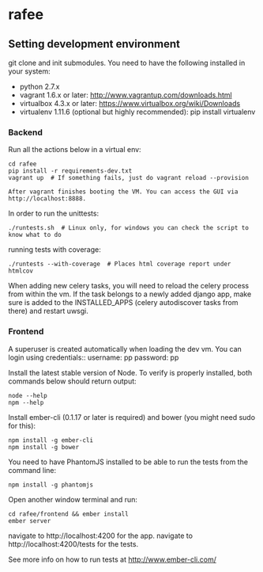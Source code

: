 rafee
=====

## Setting development environment

git clone and init submodules.
You need to have the following installed in your system:

- python 2.7.x
- vagrant 1.6.x or later: http://www.vagrantup.com/downloads.html
- virtualbox 4.3.x or later: https://www.virtualbox.org/wiki/Downloads
- virtualenv 1.11.6 (optional but highly recommended): pip install virtualenv


### Backend

Run all the actions below in a virtual env:

    cd rafee
    pip install -r requirements-dev.txt
    vagrant up  # If something fails, just do vagrant reload --provision

    After vagrant finishes booting the VM. You can access the GUI via http://localhost:8888.

In order to run the unittests:

    ./runtests.sh  # Linux only, for windows you can check the script to know what to do

running tests with coverage:

    ./runtests --with-coverage  # Places html coverage report under htmlcov

When adding new celery tasks, you will need to reload the celery process from within the vm.
If the task belongs to a newly added django app, make sure is added to the INSTALLED_APPS (celery autodiscover tasks
from there) and restart uwsgi.


### Frontend

A superuser is created automatically when loading the dev vm. You can login using credentials::
    username: pp
    password: pp

Install the latest stable version of Node. To verify is properly installed, both commands below should return output:

    node --help
    npm --help

Install ember-cli (0.1.17 or later is required) and bower (you might need sudo for this):

    npm install -g ember-cli
    npm install -g bower

You need to have PhantomJS installed to be able to run the tests from the command line:

    npm install -g phantomjs

Open another window terminal and run:

    cd rafee/frontend && ember install
    ember server

navigate to http://localhost:4200 for the app.
navigate to http://localhost:4200/tests for the tests.

See more info on how to run tests at http://www.ember-cli.com/
